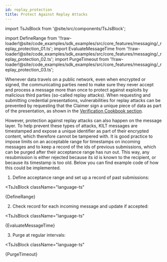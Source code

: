 ```yaml
---
id: replay_protection
title: Protect Against Replay Attacks
---
```


import TsJsBlock from '@site/src/components/TsJsBlock';

import DefineRange from '!!raw-loader!@site/code_examples/sdk_examples/src/core_features/messaging/_replay_protection_01.ts';
import EvaluateMessageTime from '!!raw-loader!@site/code_examples/sdk_examples/src/core_features/messaging/_replay_protection_02.ts';
import PurgeTimeout from '!!raw-loader!@site/code_examples/sdk_examples/src/core_features/messaging/_replay_protection_03.ts';

Whenever data travels on a public network, even when encrypted or signed, the communicating parties need to make sure they never accept and process a message more than once to protect against exploits by malicious third parties (so-called replay attacks).
When requesting and submitting credential presentations, vulnerabilities for replay attacks can be prevented by requesting that the Claimer sign a unique piece of data as part of the presentation, as shown in the [Verification Cookbook section](../04_claiming/04_presentation_creation.md).

However, protection against replay attacks can also happen on the message layer.
To help prevent these types of attacks, KILT messages are timestamped and expose a unique identifier as part of their encrypted content, which therefore cannot be tampered with.
It is good practice to impose limits on an acceptable range for timestamps on incoming messages and to keep a record of the ids of previous submissions, which can be purged after their acceptance range has run out.
This way, any resubmission is either rejected because its id is known to the recipient, or because its timestamp is too old.
Below you can find example code of how this could be implemented.

1. Define acceptance range and set up a record of past submissions:

<TsJsBlock
  className="language-ts"
>
  {DefineRange}
</TsJsBlock>

2. Check record for each incoming message and update if accepted:

<TsJsBlock
  className="language-ts"
>
  {EvaluateMessageTime}
</TsJsBlock>

3. Purge at regular intervals:

<TsJsBlock
  className="language-ts"
>
  {PurgeTimeout}
</TsJsBlock>

